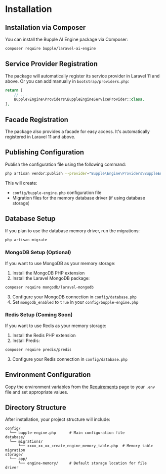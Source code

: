 # Installation

## Installation via Composer

You can install the Bupple AI Engine package via Composer:

```bash
composer require bupple/laravel-ai-engine
```

## Service Provider Registration

The package will automatically register its service provider in Laravel 11 and above. Or you can add manually in `bootstrap/providers.php`:

```php
return [
    // ...
    Bupple\Engine\Providers\BuppleEngineServiceProvider::class,
],
```

## Facade Registration

The package also provides a facade for easy access. It's automatically registered in Laravel 11 and above.

## Publishing Configuration

Publish the configuration file using the following command:

```bash
php artisan vendor:publish --provider="Bupple\Engine\Providers\BuppleEngineServiceProvider"
```

This will create:
- `config/bupple-engine.php` configuration file
- Migration files for the memory database driver (if using database storage)

## Database Setup

If you plan to use the database memory driver, run the migrations:

```bash
php artisan migrate
```

### MongoDB Setup (Optional)

If you want to use MongoDB as your memory storage:

1. Install the MongoDB PHP extension
2. Install the Laravel MongoDB package:
```bash
composer require mongodb/laravel-mongodb
```

3. Configure your MongoDB connection in `config/database.php`
4. Set `mongodb_enabled` to `true` in your `config/bupple-engine.php`

### Redis Setup (Coming Soon)

If you want to use Redis as your memory storage:

1. Install the Redis PHP extension
2. Install Predis:
```bash
composer require predis/predis
```

3. Configure your Redis connection in `config/database.php`

## Environment Configuration

Copy the environment variables from the [Requirements](./requirements.md) page to your `.env` file and set appropriate values.

## Directory Structure

After installation, your project structure will include:

```
config/
  └── bupple-engine.php      # Main configuration file
database/
  └── migrations/
      └── xxxx_xx_xx_create_engine_memory_table.php  # Memory table migration
storage/
  └── app/
      └── engine-memory/     # Default storage location for file driver
```

<!-- ## Verification -->

<!-- To verify the installation, you can run:

```bash
php artisan engine:check
``` -->

<!-- This will check:
- Configuration file presence
- Environment variables
- Database migrations (if applicable)
- API key validity
- Memory driver functionality  -->